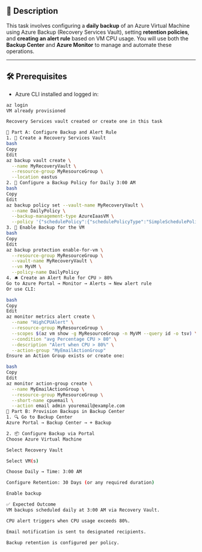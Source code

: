 ## 📌 Description
This task involves configuring a **daily backup** of an Azure Virtual Machine using Azure Backup (Recovery Services Vault), setting **retention policies**, and **creating an alert rule** based on VM CPU usage. You will use both the **Backup Center** and **Azure Monitor** to manage and automate these operations.

---

## 🛠️ Prerequisites
- Azure CLI installed and logged in:
```bash
az login
VM already provisioned

Recovery Services vault created or create one in this task

🧾 Part A: Configure Backup and Alert Rule
1. 🔄 Create a Recovery Services Vault
bash
Copy
Edit
az backup vault create \
  --name MyRecoveryVault \
  --resource-group MyResourceGroup \
  --location eastus
2. 📄 Configure a Backup Policy for Daily 3:00 AM
bash
Copy
Edit
az backup policy set --vault-name MyRecoveryVault \
  --name DailyPolicy \
  --backup-management-type AzureIaasVM \
  --policy '{"schedulePolicy":{"schedulePolicyType":"SimpleSchedulePolicy","scheduleRunFrequency":"Daily","scheduleRunTimes":["03:00"]},"retentionPolicy":{"retentionPolicyType":"SimpleRetentionPolicy","dailySchedule":{"retentionTimes":["03:00"],"retentionDuration":{"count":30,"durationType":"Days"}}}}'
3. 🔗 Enable Backup for the VM
bash
Copy
Edit
az backup protection enable-for-vm \
  --resource-group MyResourceGroup \
  --vault-name MyRecoveryVault \
  --vm MyVM \
  --policy-name DailyPolicy
4. 🛎 Create an Alert Rule for CPU > 80%
Go to Azure Portal → Monitor → Alerts → New alert rule
Or use CLI:

bash
Copy
Edit
az monitor metrics alert create \
  --name "HighCPUAlert" \
  --resource-group MyResourceGroup \
  --scopes $(az vm show -g MyResourceGroup -n MyVM --query id -o tsv) \
  --condition "avg Percentage CPU > 80" \
  --description "Alert when CPU > 80%" \
  --action-group "MyEmailActionGroup"
Ensure an Action Group exists or create one:

bash
Copy
Edit
az monitor action-group create \
  --name MyEmailActionGroup \
  --resource-group MyResourceGroup \
  --short-name cpuemail \
  --action email admin youremail@example.com
🧾 Part B: Provision Backups in Backup Center
1. 🔍 Go to Backup Center
Azure Portal → Backup Center → + Backup

2. 📦 Configure Backup via Portal
Choose Azure Virtual Machine

Select Recovery Vault

Select VM(s)

Choose Daily → Time: 3:00 AM

Configure Retention: 30 Days (or any required duration)

Enable backup

✅ Expected Outcome
VM backups scheduled daily at 3:00 AM via Recovery Vault.

CPU alert triggers when CPU usage exceeds 80%.

Email notification is sent to designated recipients.

Backup retention is configured per policy.

